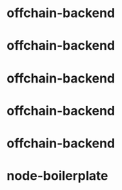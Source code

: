 # offchain-backend
# offchain-backend
# offchain-backend
# offchain-backend
# offchain-backend
# node-boilerplate
